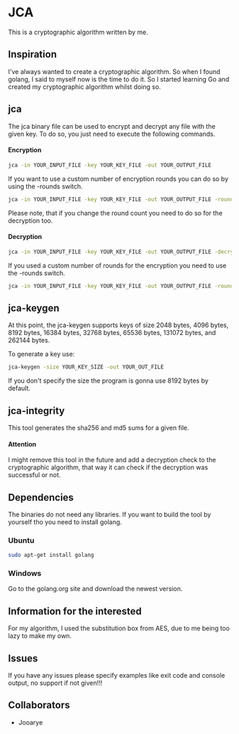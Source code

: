 # JCA
This is a cryptographic algorithm written by me.

## Inspiration
I've always wanted to create a cryptographic algorithm. So when I found golang, I said to myself now is the time to do it. So I started learning Go and created my cryptographic algorithm whilst doing so.

## jca
The jca binary file can be used to encrypt and decrypt any file with the given key. To do so, you just need to execute the following commands.
#### Encryption
```sh
jca -in YOUR_INPUT_FILE -key YOUR_KEY_FILE -out YOUR_OUTPUT_FILE
```
If you want to use a custom number of encryption rounds you can do so by using the -rounds switch.
```sh
jca -in YOUR_INPUT_FILE -key YOUR_KEY_FILE -out YOUR_OUTPUT_FILE -rounds YOUR_ROUND_COUNT
```
Please note, that if you change the round count you need to do so for the decryption too.
#### Decryption
```sh
jca -in YOUR_INPUT_FILE -key YOUR_KEY_FILE -out YOUR_OUTPUT_FILE -decrypt
```
If you used a custom number of rounds for the encryption you need to use the -rounds switch.
```sh
jca -in YOUR_INPUT_FILE -key YOUR_KEY_FILE -out YOUR_OUTPUT_FILE -rounds YOUR_ROUND_COUNT -decrypt
```

## jca-keygen
At this point, the jca-keygen supports keys of size 2048 bytes, 4096 bytes, 8192 bytes, 16384 bytes, 32768 bytes, 65536 bytes, 131072 bytes, and 262144 bytes.

To generate a key use:
```sh
jca-keygen -size YOUR_KEY_SIZE -out YOUR_OUT_FILE
```

If you don't specify the size the program is gonna use 8192 bytes by default.

## jca-integrity
This tool generates the sha256 and md5 sums for a given file. 
#### Attention
I might remove this tool in the future and add a decryption check to the cryptographic algorithm, that way it can check if the decryption was successful or not.

## Dependencies
The binaries do not need any libraries. If you want to build the tool by yourself tho you need to install golang.
### Ubuntu
```sh
sudo apt-get install golang
```
### Windows
Go to the golang.org site and download the newest version.

## Information for the interested
For my algorithm, I used the substitution box from AES, due to me being too lazy to make my own. 

## Issues
If you have any issues please specify examples like exit code and console output, no support if not given!!!

## Collaborators
 - Jooarye